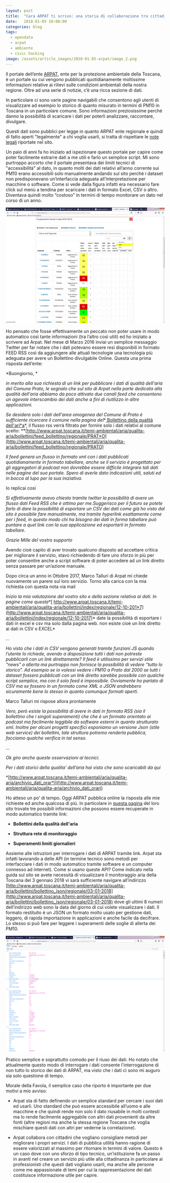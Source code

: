 ```yaml
---
layout: post
title:  "Cara ARPAT ti scrivo: una storia di collaborazione tra cittadini ed istituzioni"
date:   2018-01-05 10:00:00
categories: blog
tags:
  - opendata
  - arpat
  - ambiente
  - civic hacking
image: /assets/article_images/2018-01-05-arpat/image_2.png
---
```


Il portale dell’ente [ARPAT](http://www.arpat.toscana.it/), ente per la protezione ambientale della Toscana, è un portale su cui vengono pubblicati quotidianamente moltissime informazioni relative ai rilievi sulle condizioni ambientali della nostra regione. Oltre ad una serie di notizie, c’è una ricca sezione di dati.

In particolare ci sono varie pagine navigabili che consentono agli utenti di visualizzare ad esempio lo storico di quanto misurato in termini di PM10 in Toscana in un particolare comune. Sono informazioni preziosissime perché danno la possibilità di scaricare i dati per poterli analizzare, raccontare, divulgare.

Questi dati sono pubblici per legge in quanto ARPAT ente regionale e quindi di fatto aperti "legalmente" a chi voglia usarli, si tratta di rispettare le [note legali](http://www.arpat.toscana.it/utilita/note-legali) riportate nel sito.

Un paio di anni fa ho iniziato ad ispezionare questo portale per capire come poter facilmente estrarre dati a me utili e farlo un semplice script. Mi sono purtroppo accorto che il portale presentava dei limiti tecnici di "accessibilità" al dato, in quanto molti dei dati relativi all’anno corrente sui PM10 erano accessibili solo manualmente andando sul sito perchè i dataset non predisponevano un’interfaccia adeguata all’interpretazione per macchine o software. Come si vede dalla figura infatti era necessario fare click sul menù a tendina per scaricare i dati in formato Excel, CSV o altro. Diventava quindi molto “costoso” in termini di tempo monitorare un dato nel corso di un anno. 

![la schermata di download dei dati del bollettino sulla qualità dell'aria](/assets/article_images/2018-01-05-arpat/image_0.png)

Ho pensato che fosse effettivamente un peccato non poter usare in modo automatico così tante informazioni (tra l’altro così utili) ed ho iniziato a scrivere ad Arpat. Nel mese di Marzo 2016 inviai un semplice messaggio Twitter per far notare che i dati potevano essere resi disponibili in formato FEED RSS così da aggiungere alle attuali tecnologie una tecnologia più adeguata per avere un Bollettino divulgabile Online. Questa una prima risposta dell’ente:

*Buongiorno, *

*in merito alla sua richiesta di un link per pubblicare i dati di qualità dell'aria del Comune Prato, le segnalo che sul sito di Arpat nella parte dedicata alla qualità dell'aria abbiamo da poco attivato due canali feed che consentono un agevole interscambio dei dati anche a fini di riutilizzo in altre applicazioni.*

*Se desidera solo i dati dell'area omogenea del Comune di Prato è sufficiente ricercare il comune nella pagina del**[ Bollettino della qualità dell'ari*a](http://www.arpat.toscana.it/temi-ambientali/aria/qualita-aria/bollettini/index/regionale/06-04-2016)*, il flusso rss verrà filtrato per fornire solo i dati relativi al comune scelto: **[http://www.arpat.toscana.it/temi-ambientali/aria/qualita-aria/bollettini/feed_bollettino/regionale/PRAT*O](http://www.arpat.toscana.it/temi-ambientali/aria/qualita-aria/bollettini/feed_bollettino/regionale/PRATO)

*Il feed genera un flusso in formato xml con i dati pubblicati quotidianamente in formato tabellare, anche se il servizio è progettato per gli aggregatori di podcast non dovrebbe essere difficile integrare tali dati nelle pagine del suo portale. Spero di averle dato indicazioni utili, saluti ed in bocca al lupo per la sua iniziativa.*

Io replicai così

*Si effettivamente avevo chiesto tramite twitter la possibilità di avere un flusso dati Feed RSS che è ottimo per me.Suggerisco per il futuro se potete farlo di dare la possibilità di esportare un CSV dei dati come già ho visto dal sito è possibile fare manualmente, ma tramite hyperlink esattamente come per i feed, in questo modo chi ha bisogno dei dati in forma tabellare può puntare a quel link con la sua applicazione ed esportarli in formato tabellare.*

*Grazie Mille del vostro supporto*

Avendo cioè capito di aver trovato qualcuno disposto ad accettare critica per migliorare il servizio, stavo richiedendo di fare uno sforzo in più per poter consentire anche a script software di poter accedere ad un link diretto senza passare per un’azione manuale.

Dopo circa un anno in Ottobre 2017, Marco Talluri di Arpat mi chiede nuovamente un parere sul loro servizio. Torno alla carica con la mia richiesta con questa nota via mail

*Inizio la mia valutazione del vostro sito e della sezione relativa ai dati. In pagine come questa**[ http://www.arpat.toscana.it/temi-ambientali/aria/qualita-aria/bollettini/index/regionale/12-10-201*7](http://www.arpat.toscana.it/temi-ambientali/aria/qualita-aria/bollettini/index/regionale/12-10-2017)* date la possibilità di esportare i dati in excel e csv ma solo dalla pagina web. non esiste cioè un link diretto ai dati in CSV o EXCEL*

*...*

*Ho visto che i dati in CSV vengono generati tramite funzioni JS quando l’utente lo richiede, avendo a disposizione tutti i dati non potreste pubblicarli con un link direttamente? Il feed è utilissimo per servizi stile "news" o allerta ma purtroppo non fornisce la possibilità di vedere “tutto lo storico”. Ad esempio se io volessi vedere i PM10 a Prato dal 2000 se tutti i dataset fossero pubblicati con un link diretto sarebbe possibile con qualche script semplice, ma con il solo feed è impossibile. Ovviamente ho parlato di CSV ma se fossero in un formato come XML o JSON andrebbero sicuramente bene lo stesso in quanto comunque formati aperti.*

Marco Talluri mi rispose allora prontamente

*Vero, però esiste la possibilità di avere in dati in formato RSS (sia il bollettino che i singoli superamenti)  che che è un formato orientato ai podcast ma facilmente leggibile da software esterni in quanto strutturato xml. Inoltre per alcuni progetti specifici esponiamo un versione Json (stile web service) dei bollettini, tale struttura potremo renderla pubblica, facciamo qualche verifica in tal senso.*

...

*Ok giro anche queste osservazioni ai tecnici.*

*Per i dati storici della qualita’ dell’aria hai visto che sono scaricabili da qui*

*[http://www.arpat.toscana.it/temi-ambientali/aria/qualita-aria/archivio_dati_orar*i](http://www.arpat.toscana.it/temi-ambientali/aria/qualita-aria/archivio_dati_orari)

Ho atteso un po’ di tempo. Oggi ARPAT pubblica online la risposta alle mie richieste ed anche qualcosa di più. In particolare in [questa pagina](http://www.arpat.toscana.it/temi-ambientali/aria/qualita-aria/open_data) del loro sito trovate tre possibili informazioni che possono essere recuperate in modo automatico tramite link:

* **Bollettini della qualità dell'aria**

* **Struttura rete di monitoraggio**

* **Superamenti limiti giornalieri**

Assieme alle istruzioni per interrogare i dati di ARPAT tramite link. Arpat sta infatti lavorando a delle API (in termine tecnico sono metodi per interfacciare i dati in modo automatico tramite software e un computer connesso ad internet). Come si usano queste API?  Come indicato nella guida sul sito se avete necessità di visualizzare il monitoraggio aria della Toscana del 3 gennaio 2018 vi sarà sufficiente navigare all’indirizzo [http://www.arpat.toscana.it/temi-ambientali/aria/qualita-aria/bollettini/bollettino_json/regionale/03-01-2018](http://www.arpat.toscana.it/temi-ambientali/aria/qualita-aria/bollettini/bollettino_json/regionale/03-01-2018) dove gli ultimi 8 numeri dell’indirizzo web sono la data del giorno di cui volete visualizzare i dati. Il formato restituito è un JSON un formato molto usato per gestione dati, leggero, di rapida importazione in applicazioni e anche facile da decifrare. Lo stesso si può fare per leggere i superamenti delle soglie di allerta dei PM10.

![il nuovo formato dati sulla qualità dell'aria](/assets/article_images/2018-01-05-arpat/image_1.png)

Pratico semplice e soprattutto comodo per il riuso dei dati. Ho notato che attualmente questo modo di interrogare i dati consente l'interrogazione di non tutto lo storico dei dati di ARPAT, ma visto che i dati ci sono mi auguro sia solo questione di tempo.

Morale della Favola, il semplice caso che riporto è importante per due motivi a mio avviso:

* Arpat sta di fatto definendo un semplice standard per cercare i suoi dati ed usarli. Uno standard che può essere accessibile all’uomo e alle macchine e che quindi rende non solo il dato riusabile in molti contesti ma lo rende facilmente aggregabile con altri dati provenienti da altre fonti (altre regioni ma anche la stessa regione Toscana che voglia mischiare questi dati con altri per vederne la correlazione).

* Arpat collabora con cittadini che vogliano consigliare metodi per migliorare i propri servizi. I dati di pubblica utilità hanno ragione di essere valorizzati al massimo per ritornare in termini di valore. Questo è un caso dove con uno sforzo di tipo tecnico, un’istituzione fa un passo in avanti nel creare un servizio più utile alla cittadinanza in particolare ai professionisti che questi dati vogliano usarli, ma anche alle persone come me appassionate di temi per cui la rappresentazione dei dati costituisce informazione utile per capire.


